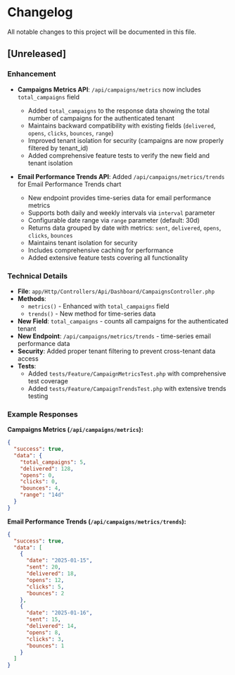# Changelog

All notable changes to this project will be documented in this file.

## [Unreleased]

### Enhancement
- **Campaigns Metrics API**: `/api/campaigns/metrics` now includes `total_campaigns` field
  - Added `total_campaigns` to the response data showing the total number of campaigns for the authenticated tenant
  - Maintains backward compatibility with existing fields (`delivered`, `opens`, `clicks`, `bounces`, `range`)
  - Improved tenant isolation for security (campaigns are now properly filtered by tenant_id)
  - Added comprehensive feature tests to verify the new field and tenant isolation

- **Email Performance Trends API**: Added `/api/campaigns/metrics/trends` for Email Performance Trends chart
  - New endpoint provides time-series data for email performance metrics
  - Supports both daily and weekly intervals via `interval` parameter
  - Configurable date range via `range` parameter (default: 30d)
  - Returns data grouped by date with metrics: `sent`, `delivered`, `opens`, `clicks`, `bounces`
  - Maintains tenant isolation for security
  - Includes comprehensive caching for performance
  - Added extensive feature tests covering all functionality

### Technical Details
- **File**: `app/Http/Controllers/Api/Dashboard/CampaignsController.php`
- **Methods**: 
  - `metrics()` - Enhanced with `total_campaigns` field
  - `trends()` - New method for time-series data
- **New Field**: `total_campaigns` - counts all campaigns for the authenticated tenant
- **New Endpoint**: `/api/campaigns/metrics/trends` - time-series email performance data
- **Security**: Added proper tenant filtering to prevent cross-tenant data access
- **Tests**: 
  - Added `tests/Feature/CampaignMetricsTest.php` with comprehensive test coverage
  - Added `tests/Feature/CampaignTrendsTest.php` with extensive trends testing

### Example Responses

**Campaigns Metrics (`/api/campaigns/metrics`):**
```json
{
  "success": true,
  "data": {
    "total_campaigns": 5,
    "delivered": 128,
    "opens": 0,
    "clicks": 0,
    "bounces": 4,
    "range": "14d"
  }
}
```

**Email Performance Trends (`/api/campaigns/metrics/trends`):**
```json
{
  "success": true,
  "data": [
    {
      "date": "2025-01-15",
      "sent": 20,
      "delivered": 18,
      "opens": 12,
      "clicks": 5,
      "bounces": 2
    },
    {
      "date": "2025-01-16", 
      "sent": 15,
      "delivered": 14,
      "opens": 8,
      "clicks": 3,
      "bounces": 1
    }
  ]
}
```

